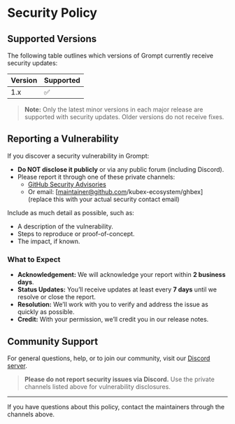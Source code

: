 # Security Policy

## Supported Versions

The following table outlines which versions of Grompt currently receive security updates:

| Version | Supported           |
| ------- | ------------------- |
| 1.x     | :white_check_mark:  |

> **Note:** Only the latest minor versions in each major release are supported with security updates. Older versions do not receive fixes.

## Reporting a Vulnerability

If you discover a security vulnerability in Grompt:

- **Do NOT disclose it publicly** or via any public forum (including Discord).
- Please report it through one of these private channels:
  - [GitHub Security Advisories](https://github.com/kubex-ecosystem/grompt/security/advisories)
  - Or email: [maintainer@github.com/kubex-ecosystem/ghbex] (replace this with your actual security contact email)

Include as much detail as possible, such as:

- A description of the vulnerability.
- Steps to reproduce or proof-of-concept.
- The impact, if known.

### What to Expect

- **Acknowledgement:** We will acknowledge your report within **2 business days**.
- **Status Updates:** You’ll receive updates at least every **7 days** until we resolve or close the report.
- **Resolution:** We’ll work with you to verify and address the issue as quickly as possible.
- **Credit:** With your permission, we’ll credit you in our release notes.

## Community Support

For general questions, help, or to join our community, visit our [Discord server](https://discord.gg/CCBJsFHT).

> **Please do not report security issues via Discord.** Use the private channels listed above for vulnerability disclosures.

---

If you have questions about this policy, contact the maintainers through the channels above.
